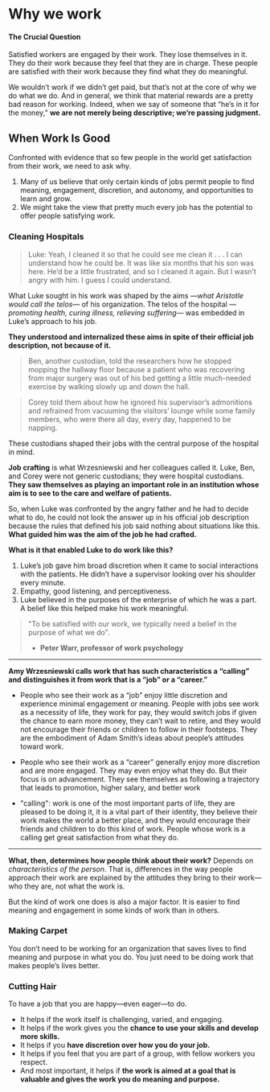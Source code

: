 # Why we work

#### The Crucial Question

Satisfied workers are engaged by their work. They lose themselves in it. They do their work because they feel that they are in charge. These people are satisfied with their work because they find what they do meaningful.

We wouldn’t work if we didn’t get paid, but that’s not at the core of why we do what we do. And in general, we think that material rewards are a pretty bad reason for working. Indeed, when we say of someone that “he’s in it for the money,” **we are not merely being descriptive; we’re passing judgment.**

## When Work Is Good

Confronted with evidence that so few people in the world get satisfaction from their work, we need to ask why. 
1. Many of us believe that only certain kinds of jobs permit people to find meaning, engagement, discretion, and autonomy, and opportunities to learn and grow.
2. We might take the view that pretty much every job has the potential to offer people satisfying work. 

### Cleaning Hospitals

> Luke: Yeah, I cleaned it so that he could see me clean it . . . I can understand how he could be. It was like six months that his son was here. He’d be a little frustrated, and so I cleaned it again. But I wasn’t angry with him. I guess I could understand.

What Luke sought in his work was shaped by the aims *—what Aristotle would call the telos—* of his organization. The telos of the hospital *—promoting health, curing illness, relieving suffering—* was embedded in Luke’s approach to his job. 

**They understood and internalized these aims in spite of their official job description, not because of it.**

> Ben, another custodian, told the researchers how he stopped mopping the hallway floor because a patient who was recovering from major surgery was out of his bed getting a little much-needed exercise by walking slowly up and down the hall. 

> Corey told them about how he ignored his supervisor’s admonitions and refrained from vacuuming the visitors’ lounge while some family members, who were there all day, every day, happened to be napping.

These custodians shaped their jobs with the central purpose of the hospital in mind.

**Job crafting** is what Wrzesniewski and her colleagues called it. Luke, Ben, and Corey were not generic custodians; they were hospital custodians. **They saw themselves as playing an important role in an institution whose aim is to see to the care and welfare of patients.**

So, when Luke was confronted by the angry father and he had to decide what to do, he could not look the answer up in his official job description because the rules that defined his job said nothing about situations like this. **What guided him was the aim of the job he had crafted.**

**What is it that enabled Luke to do work like this?**
1. Luke’s job gave him broad discretion when it came to social interactions with the patients. He didn’t have a supervisor looking over his shoulder every minute.
2. Empathy, good listening, and perceptiveness.
3. Luke believed in the purposes of the enterprise of which he was a part. A belief like this helped make his work meaningful.

> "To be satisfied with our work, we typically need a belief in the purpose of what we do".
> - **Peter Warr, professor of work psychology**

---
**Amy Wrzesniewski calls work that has such characteristics a “calling” and distinguishes it from work that is a “job” or a “career.”**

- People who see their work as a “job” enjoy little discretion and experience minimal engagement or meaning. People with jobs see work as a necessity of life, they work for pay, they would switch jobs if given the chance to earn more money, they can’t wait to retire, and they would not encourage their friends or children to follow in their footsteps. They are the embodiment of Adam Smith’s ideas about people’s attitudes toward work.

- People who see their work as a “career” generally enjoy more discretion and are more engaged. They may even enjoy what they do. But their focus is on advancement. They see themselves as following a trajectory that leads to promotion, higher salary, and better work

- "calling": work is one of the most important parts of life, they are pleased to be doing it, it is a vital part of their identity, they believe their work makes the world a better place, and they would encourage their friends and children to do this kind of work. People whose work is a calling get great satisfaction from what they do.
---

**What, then, determines how people think about their work?**
Depends on *characteristics of the person*. That is, differences in the way people approach their work are explained by the attitudes they bring to their work—who they are, not what the work is. 

But the kind of work one does is also a major factor. It is easier to find meaning and engagement in some kinds of work than in others.

### Making Carpet

You don’t need to be working for an organization that saves lives to find meaning and purpose in what you do. You just need to be doing work that makes people’s lives better.

### Cutting Hair

To have a job that you are happy—even eager—to do.
- It helps if the work itself is challenging, varied, and engaging.
- It helps if the work gives you the **chance to use your skills and develop more skills.** 
- It helps if you **have discretion over how you do your job.**
- It helps if you feel that you are part of a group, with fellow workers you respect. 
- And most important, it helps if **the work is aimed at a goal that is valuable and gives the work you do meaning and purpose.**

